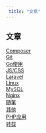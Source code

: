 ```yaml
---
 title: "文章"
---
```


## 文章

<i class="el-icon-folder"></i> [Composer](/posts/composer)    
<i class="el-icon-folder"></i> [Git](/posts/git)    
<i class="el-icon-folder"></i> [Go使用](/posts/go-usage)    
<i class="el-icon-folder"></i> [JS/CSS](/posts/js-css)    
<i class="el-icon-folder"></i> [Laravel](/posts/laravel)    
<i class="el-icon-folder"></i> [Linux](/posts/linux)    
<i class="el-icon-folder"></i> [MySQL](/posts/mysql)    
<i class="el-icon-folder"></i> [Nginx](/posts/nginx)    
<i class="el-icon-folder"></i> [随笔](/posts/notes)    
<i class="el-icon-folder"></i> [其他](/posts/others)    
<i class="el-icon-folder"></i> [PHP应用](/posts/php-usage)    
<i class="el-icon-folder"></i> [转载](/posts/reprinted)    
